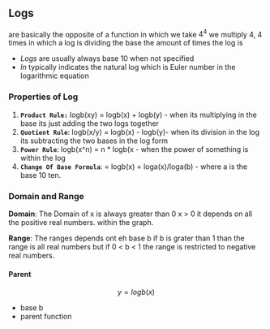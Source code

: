 ## Logs

are basically the opposite of a function in which we take $4^4$ we multiply 4, 4 times  in which a log is dividing the base the amount of times the log is 

- $Logs$ are usually always base 10 when not specified 
- $ln$ typically indicates the natural log which is Euler number in the logarithmic equation

### Properties of Log 

1. **`Product Rule:`** logb(xy) = logb(x) + logb(y) - when its multiplying in the base its just adding the two logs together
2. **`Quotient Rule`**: logb(x/y) = logb(x) - logb(y)- when its division in the log its subtracting the two bases in the log form 
3. **`Power Rule`**: logb(x^n) = n * logb(x - when the power of something is within the log 
4. **`Change Of Base Formula`**: = logb(x) = loga(x)/loga(b) - where a is the base 10 ten. 

### Domain and Range 

**Domain**: The Domain of x is always greater than 0 x > 0 it depends on all the positive real numbers. within the graph. 

**Range**: The ranges depends ont eh base b if b is grater than 1 than the range is all real numbers but if 0 < b < 1 the range is restricted to negative real numbers. 

#### Parent 

$$y = logb(x)$$

- base b 
- parent function 